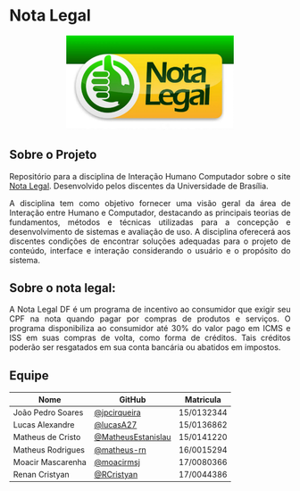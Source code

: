 # Nota Legal

<p align="center">  
          <img width="300px"  src="https://github.com/Interacao-Humano-Computador/2019.2-Nota-Legal/blob/master/notaLegal/docs/img/icons/nota-legal-cadastro-1280x720.jpg">   
</p>

## Sobre o Projeto
<p align="justify">
Repositório para a disciplina de Interação Humano Computador sobre o site <a href="http://www.notalegal.df.gov.br">Nota Legal</a>. Desenvolvido pelos discentes da Universidade de Brasília.
</p>

<p align="justify">
A disciplina tem como objetivo fornecer uma visão geral da área de Interação entre Humano e Computador, destacando as principais teorias de fundamentos, métodos e técnicas utilizadas para a concepção e desenvolvimento de sistemas e avaliação de uso. A disciplina oferecerá aos discentes condições de encontrar soluções adequadas para o projeto de conteúdo, interface e interação considerando o usuário e o propósito do sistema.
</p>

## Sobre o nota legal:

<p align="justify">
A Nota Legal DF é um programa de incentivo ao consumidor que exigir seu CPF na nota quando pagar por compras de produtos e serviços.
O programa disponibiliza ao consumidor até 30% do valor pago em ICMS e ISS em suas compras de volta, como forma de créditos.
Tais créditos poderão ser resgatados em sua conta bancária ou abatidos em impostos.
</p>

## Equipe

| Nome | GitHub | Matricula | 
|------|--------|-----------| 
|João Pedro Soares| [@jpcirqueira](https://github.com/jpcirqueira) |15/0132344|
|Lucas Alexandre|[@lucasA27](https://github.com/lucasA27) | 15/0136862|
|Matheus de Cristo|[@MatheusEstanislau](https://github.com/MatheusEstanislau) | 15/0141220|
|Matheus Rodrigues| [@matheus-rn](https://github.com/matheus-rn) | 16/0015294 |
|Moacir Mascarenha|[@moacirmsj](https://github.com/MoacirMSJ)|17/0080366 |
|Renan Cristyan |[@RCristyan](https://github.com/RCristyan)| 17/0044386 |
